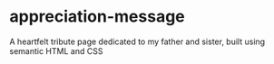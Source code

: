 # appreciation-message
A heartfelt tribute page dedicated to my father and sister, built using semantic HTML and CSS
